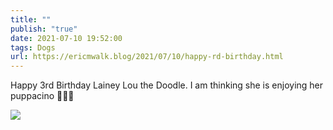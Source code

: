 ```yaml
---
title: ""
publish: "true"
date: 2021-07-10 19:52:00
tags: Dogs
url: https://ericmwalk.blog/2021/07/10/happy-rd-birthday.html
---
```


Happy 3rd Birthday Lainey Lou the Doodle. I am thinking she is enjoying her puppacino 🤣🎉🐶


![](https://ericmwalk.blog/uploads/2021/04b40e68d5.jpg)
